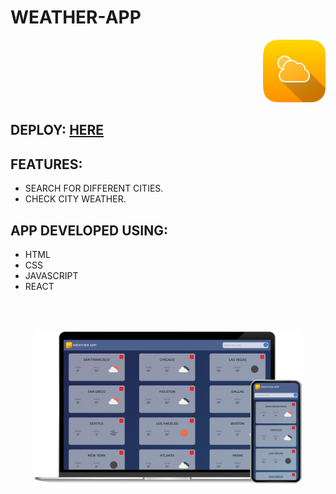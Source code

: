 # WEATHER-APP

<p align="right">
  <img height="100" src="./weather-app.png" />
</p>

## DEPLOY: <a href="https://weather-app-jiq1999.vercel.app/" target='_blank'>HERE</a>

## FEATURES:

- SEARCH FOR DIFFERENT CITIES.
- CHECK CITY WEATHER.

## APP DEVELOPED USING:

- HTML
- CSS
- JAVASCRIPT
- REACT

<p style="padding-top: 50px" align="center">
  <img width="85%" src="./desktop-mobile-bg.png" />
</p>